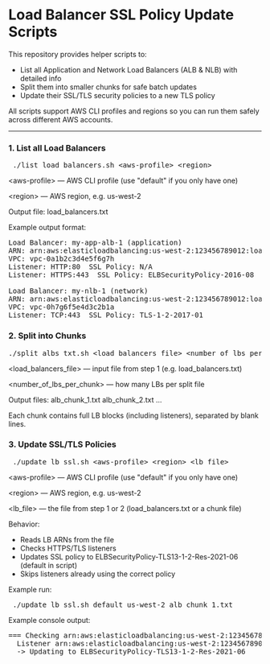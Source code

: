# Load Balancer SSL Policy Update Scripts

This repository provides helper scripts to:

- List all Application and Network Load Balancers (ALB & NLB) with detailed info  
- Split them into smaller chunks for safe batch updates  
- Update their SSL/TLS security policies to a new TLS policy  

All scripts support AWS CLI profiles and regions so you can run them safely across different AWS accounts.

---

### 1. List all Load Balancers

<pre> ./list_load_balancers.sh &lt;aws-profile&gt; &lt;region&gt; </pre>
&lt;aws-profile&gt; — AWS CLI profile (use "default" if you only have one)

&lt;region&gt; — AWS region, e.g. us-west-2

Output file: load_balancers.txt

Example output format:
<pre>
Load Balancer: my-app-alb-1 (application)
ARN: arn:aws:elasticloadbalancing:us-west-2:123456789012:loadbalancer/app/my-app-alb-1/1234567890abcdef
VPC: vpc-0a1b2c3d4e5f6g7h
Listener: HTTP:80  SSL Policy: N/A
Listener: HTTPS:443  SSL Policy: ELBSecurityPolicy-2016-08

Load Balancer: my-nlb-1 (network)
ARN: arn:aws:elasticloadbalancing:us-west-2:123456789012:loadbalancer/net/my-nlb-1/1234567890abcdef
VPC: vpc-0h7g6f5e4d3c2b1a
Listener: TCP:443  SSL Policy: TLS-1-2-2017-01
</pre>

### 2. Split into Chunks
<pre>./split_albs_txt.sh &lt;load_balancers_file&gt; &lt;number_of_lbs_per_chunk&gt;</pre>

&lt;load_balancers_file&gt; — input file from step 1 (e.g. load_balancers.txt)

&lt;number_of_lbs_per_chunk&gt; — how many LBs per split file

Output files:
alb_chunk_1.txt
alb_chunk_2.txt
...

Each chunk contains full LB blocks (including listeners), separated by blank lines.

### 3. Update SSL/TLS Policies
<pre> ./update_lb_ssl.sh &lt;aws-profile&gt; &lt;region&gt; &lt;lb_file&gt;</pre>

&lt;aws-profile&gt; — AWS CLI profile (use "default" if you only have one)

&lt;region&gt; — AWS region, e.g. us-west-2

&lt;lb_file&gt; — the file from step 1 or 2 (load_balancers.txt or a chunk file)

Behavior:
- Reads LB ARNs from the file
- Checks HTTPS/TLS listeners
- Updates SSL policy to ELBSecurityPolicy-TLS13-1-2-Res-2021-06 (default in script)
- Skips listeners already using the correct policy

Example run:
<pre> ./update_lb_ssl.sh default us-west-2 alb_chunk_1.txt </pre>

Example console output:
<pre>
=== Checking arn:aws:elasticloadbalancing:us-west-2:123456789012:listener/app/my-app-alb-1/50dc6c495c0c9188/abcd1234efgh5678 ===
  Listener arn:aws:elasticloadbalancing:us-west-2:123456789012:listener/app/my-app-alb-1/50dc6c495c0c9188/abcd1234efgh5678 current=ELBSecurityPolicy-2016-08
  -> Updating to ELBSecurityPolicy-TLS13-1-2-Res-2021-06
</pre>
